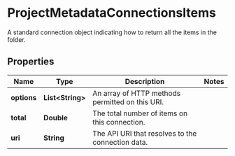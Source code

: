 

# ProjectMetadataConnectionsItems

A standard connection object indicating how to return all the items in the folder.

## Properties

| Name | Type | Description | Notes |
|------------ | ------------- | ------------- | -------------|
|**options** | **List&lt;String&gt;** | An array of HTTP methods permitted on this URI. |  |
|**total** | **Double** | The total number of items on this connection. |  |
|**uri** | **String** | The API URI that resolves to the connection data. |  |



